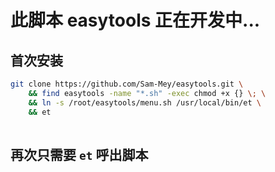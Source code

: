 # 此脚本 easytools 正在开发中...

## 首次安装

```bash
git clone https://github.com/Sam-Mey/easytools.git \
    && find easytools -name "*.sh" -exec chmod +x {} \; \
    && ln -s /root/easytools/menu.sh /usr/local/bin/et \
    && et
    
```

## 再次只需要 `et` 呼出脚本

